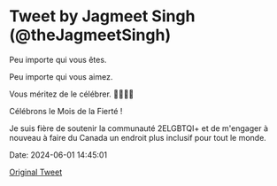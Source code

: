 # Tweet by Jagmeet Singh (@theJagmeetSingh)

Peu importe qui vous êtes.

Peu importe qui vous aimez.

Vous méritez de le célébrer. 🏳️‍🌈🏳️‍⚧️

Célébrons le Mois de la Fierté !

Je suis fière de soutenir la communauté 2ELGBTQI+ et de m'engager à nouveau à faire du Canada un endroit plus inclusif pour tout le monde.

Date: 2024-06-01 14:45:01

[Original Tweet](https://x.com/theJagmeetSingh/status/1796915861036437589)
